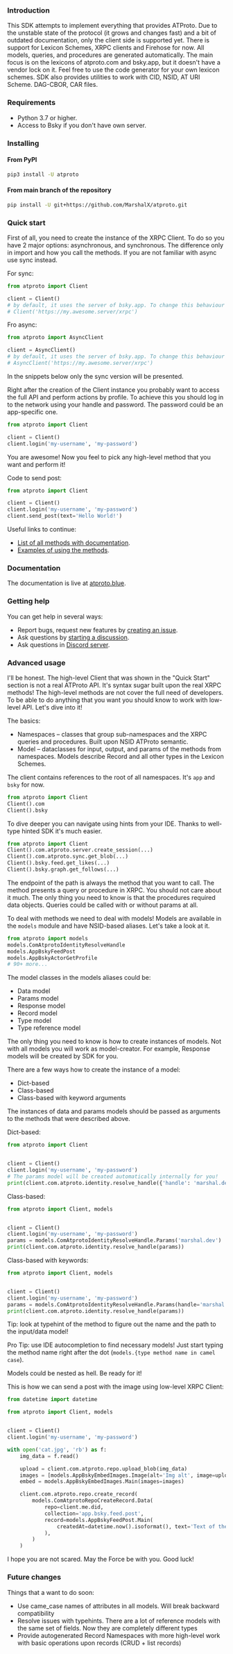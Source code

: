 ### Introduction

This SDK attempts to implement everything that provides ATProto. Due to the unstable state of the protocol (it grows and changes fast) and a bit of outdated documentation, only the client side is supported yet. There is support for Lexicon Schemes, XRPC clients and Firehose for now. All models, queries, and procedures are generated automatically. The main focus is on the lexicons of atproto.com and bsky.app, but it doesn't have a vendor lock on it. Feel free to use the code generator for your own lexicon schemes. SDK also provides utilities to work with CID, NSID, AT URI Scheme. DAG-CBOR, CAR files.

### Requirements

- Python 3.7 or higher.
- Access to Bsky if you don't have own server.

### Installing

#### From PyPI
``` bash
pip3 install -U atproto
```

#### From main branch of the repository
``` bash
pip install -U git+https://github.com/MarshalX/atproto.git
```

### Quick start

First of all, you need to create the instance of the XRPC Client. To do so you have 2 major options: asynchronous, and synchronous. The difference only in import and how you call the methods. If you are not familiar with async use sync instead.

For sync:
```python
from atproto import Client

client = Client()
# by default, it uses the server of bsky.app. To change this behaviour pass the base api URL to constructor
# Client('https://my.awesome.server/xrpc')
```

Fro async:
```python
from atproto import AsyncClient

client = AsyncClient()
# by default, it uses the server of bsky.app. To change this behaviour pass the base api URL to constructor
# AsyncClient('https://my.awesome.server/xrpc')
```

In the snippets below only the sync version will be presented.

Right after the creation of the Client instance you probably want to access the full API and perform actions by profile. To achieve this you should log in to the network using your handle and password. The password could be an app-specific one.

```python
from atproto import Client

client = Client()
client.login('my-username', 'my-password')
```

You are awesome! Now you feel to pick any high-level method that you want and perform it!

Code to send post:
```python
from atproto import Client

client = Client()
client.login('my-username', 'my-password')
client.send_post(text='Hello World!')
```

Useful links to continue:
- [List of all methods with documentation](https://atproto.readthedocs.io/en/latest/xrpc_clients/client.html).
- [Examples of using the methods](https://github.com/MarshalX/atproto/tree/main/examples).

### Documentation

The documentation is live at [atproto.blue](https://atproto.blue/).

### Getting help

You can get help in several ways:
- Report bugs, request new features by [creating an issue](https://github.com/MarshalX/atproto/issues/new).
- Ask questions by [starting a discussion](https://github.com/MarshalX/atproto/discussions/new).
- Ask questions in [Discord server](https://discord.gg/PCyVJXU9jN).

### Advanced usage

I'll be honest. The high-level Client that was shown in the "Quick Start" section is not a real ATProto API. It's syntax sugar built upon the real XRPC methods! The high-level methods are not cover the full need of developers. To be able to do anything that you want you should know to work with low-level API. Let's dive into it!

The basics:
- Namespaces – classes that group sub-namespaces and the XRPC queries and procedures. Built upon NSID ATProto semantic.
- Model – dataclasses for input, output, and params of the methods from namespaces. Models describe Record and all other types in the Lexicon Schemes.

The client contains references to the root of all namespaces. It's `app` and `bsky` for now.
```python
from atproto import Client
Client().com
Client().bsky
```

To dive deeper you can navigate using hints from your IDE. Thanks to well-type hinted SDK it's much easier.
```python
from atproto import Client
Client().com.atproto.server.create_session(...)
Client().com.atproto.sync.get_blob(...)
Client().bsky.feed.get_likes(...)
Client().bsky.graph.get_follows(...)
```

The endpoint of the path is always the method that you want to call. The method presents a query or procedure in XRPC. You should not care about it much. The only thing you need to know is that the procedures required data objects. Queries could be called with or without params at all.

To deal with methods we need to deal with models! Models are available in the `models` module and have NSID-based aliases. Let's take a look at it.
```python
from atproto import models
models.ComAtprotoIdentityResolveHandle
models.AppBskyFeedPost
models.AppBskyActorGetProfile
# 90+ more...
```

The model classes in the models aliases could be:
- Data model
- Params model
- Response model
- Record model
- Type model
- Type reference model

The only thing you need to know is how to create instances of models. Not with all models you will work as model-creator. For example, Response models will be created by SDK for you.

There are a few ways how to create the instance of a model:
- Dict-based
- Class-based
- Class-based with keyword arguments

The instances of data and params models should be passed as arguments to the methods that were described above.

Dict-based:
```python
from atproto import Client


client = Client()
client.login('my-username', 'my-password')
# The params model will be created automatically internally for you!
print(client.com.atproto.identity.resolve_handle({'handle': 'marshal.dev'}))
```

Class-based:
```python
from atproto import Client, models


client = Client()
client.login('my-username', 'my-password')
params = models.ComAtprotoIdentityResolveHandle.Params('marshal.dev')
print(client.com.atproto.identity.resolve_handle(params))
```

Class-based with keywords:
```python
from atproto import Client, models


client = Client()
client.login('my-username', 'my-password')
params = models.ComAtprotoIdentityResolveHandle.Params(handle='marshal.dev')
print(client.com.atproto.identity.resolve_handle(params))
```

Tip: look at typehint of the method to figure out the name and the path to the input/data model!

Pro Tip: use IDE autocompletion to find necessary models! Just start typing the method name right after the dot (`models.{type method name in camel case`).

Models could be nested as hell. Be ready for it!

This is how we can send a post with the image using low-level XRPC Client:
```python
from datetime import datetime

from atproto import Client, models


client = Client()
client.login('my-username', 'my-password')

with open('cat.jpg', 'rb') as f:
    img_data = f.read()

    upload = client.com.atproto.repo.upload_blob(img_data)
    images = [models.AppBskyEmbedImages.Image(alt='Img alt', image=upload.blob)]
    embed = models.AppBskyEmbedImages.Main(images=images)

    client.com.atproto.repo.create_record(
        models.ComAtprotoRepoCreateRecord.Data(
            repo=client.me.did,
            collection='app.bsky.feed.post',
            record=models.AppBskyFeedPost.Main(
                createdAt=datetime.now().isoformat(), text='Text of the post', embed=embed
            ),
        )
    )
```

I hope you are not scared. May the Force be with you. Good luck!

### Future changes

Things that a want to do soon:
- Use came_case names of attributes in all models. Will break backward compatibility
- Resolve issues with typehints. There are a lot of reference models with the same set of fields. Now they are completely different types
- Provide autogenerated Record Namespaces with more high-level work with basic operations upon records (CRUD + list records)
